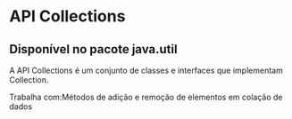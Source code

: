 # API Collections 
## Disponível no pacote java.util
 A API Collections é um conjunto de classes e  interfaces que implementam Collection.
<p>Trabalha com:Métodos de adição e remoção de elementos em colação de dados
</p>

